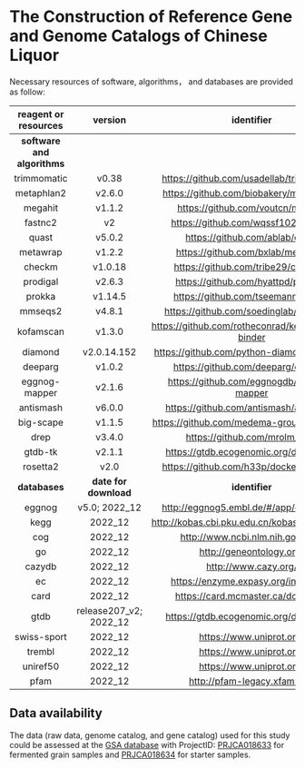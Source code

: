 # The Construction of Reference Gene and Genome Catalogs of Chinese Liquor

Necessary resources of software, algorithms， and databases are provided as follow:

| **reagent or resources**    | **version**                | **identifier**                                        | **source**                                         |
|:-----------------------:|:----------------------:|:-------------------------------------------------:|:----------------------------------------------:|
| **software and algorithms** |                        |                                                   |                                                |
| trimmomatic             | v0.38                  | https://github.com/usadellab/trimmomatic          | https://doi.org/10.1093/bioinformatics/btu170  |
| metaphlan2              | v2.6.0                 | https://github.com/biobakery/metaphlan2           | https://doi.org/10.1038/nmeth.3589             |
| megahit                 | v1.1.2                 | https://github.com/voutcn/megahit                 | https://doi.org/10.1093/bioinformatics/btv033  |
| fastnc2                 | v2                     | https://github.com/wqssf102/fastnc2               | https://doi.org/10.1073/pnas.202532111         |
| quast                   | v5.0.2                 | https://github.com/ablab/quast                    | https://doi.org/10.1093/bioinformatics/btt086  |
| metawrap                | v1.2.2                 | https://github.com/bxlab/metawrap                 | https://doi.org/10.1186/s40168-018-0541-1      |
| checkm                  | v1.0.18                | https://github.com/tribe29/checkmk                | https://doi.org/10.1101/gr.186072.114          |
| prodigal                | v2.6.3                 | https://github.com/hyattpd/prodigal               | https://doi.org/10.1186/1471-2105-11-119       |
| prokka                  | v1.14.5                | https://github.com/tseemann/prokka                | https://doi.org/10.1093/bioinformatics/btu153  |
| mmseqs2                 | v4.8.1                 | https://github.com/soedinglab/mmseqs2             | https://doi.org/10.1093/bioinformatics/btq003  |
| kofamscan               | v1.3.0                 | https://github.com/rotheconrad/keggdecoder-binder | https://doi.org/10.1093/bioinformatics/btz859  |
| diamond                 | v2.0.14.152            | https://github.com/python-diamond/diamond         | https://doi.org/10.1038/nmeth.3176             |
| deeparg                 | v1.0.2                 | https://github.com/deeparg/deeparg                | https://doi.org/10.1186/s40168-018-0401-z      |
| eggnog-mapper           | v2.1.6                 | https://github.com/eggnogdb/eggnog-mapper         | https://doi.org/10.1093/molbev/msab293         |
| antismash               | v6.0.0                 | https://github.com/antismash/antismash            | https://doi.org/10.1093/nar/gkab335            |
| big-scape               | v1.1.5                 | https://github.com/medema-group/big-scape         | https://doi.org/10.1038/s41589-019-0400-9      |
| drep                    | v3.4.0                 | https://github.com/mrolm/drep                     | https://doi.org/10.1038/ismej.2017.126         |
| gtdb-tk                 | v2.1.1                 | https://gtdb.ecogenomic.org/downloads             | https://doi.org/10.1093/bioinformatics/btac672 |
| rosetta2                | v2.0                   | https://github.com/h33p/docker-rosetta2           | https://doi.org/10.1006/jmbi.1997.0959         |
| **databases**               | **date for download**      | **identifier**                                        | **source**                                         |
| eggnog                  | v5.0; 2022_12          | http://eggnog5.embl.de/#/app/downloads            | https://doi.org/10.1093/nar/gky1085            |
| kegg                    | 2022_12                | http://kobas.cbi.pku.edu.cn/kobas3/download/      | https://doi.org/10.1093/nar/gkaa970            |
| cog                     | 2022_12                | http://www.ncbi.nlm.nih.gov/cog/                  | http://oi.org/10.1093/nar/gkaa1018             |
| go                      | 2022_12                | http://geneontology.org/                          | http://oi.org/10.1093/nar/gky1055              |
| cazydb                  | 2022_12                | http://www.cazy.org/                              | https://doi.org/10.1093/nar/gkn663             |
| ec                      | 2022_12                | https://enzyme.expasy.org/index.html              | http://oi.org/10.1093/nar/28.1.304             |
| card                    | 2022_12                | https://card.mcmaster.ca/download                 | https://doi.org/10.1093/nar/gkz935             |
| gtdb                    | release207_v2; 2022_12 | https://gtdb.ecogenomic.org/downloads             | https://doi.org/10.1093/bioinformatics/btac672 |
| swiss-sport             | 2022_12                | https://www.uniprot.org/                          | https://doi.org/10.1093/nar/gkac1052           |
| trembl                  | 2022_12                | https://www.uniprot.org/                          | https://doi.org/10.1093/nar/gkac1052           |
| uniref50                | 2022_12                | https://www.uniprot.org/                          | https://doi.org/10.1093/bioinformatics/btm098  |
| pfam                    | 2022_12                | http://pfam-legacy.xfam.org/                      | https://doi.org/10.1093/nar/gkaa913            |


<h2>Data availability</h2>

The data (raw data, genome catalog, and gene catalog) used for this study could be assessed at the <a href="https://ngdc.cncb.ac.cn/gsa/" title="GSA database">GSA database</a> with ProjectID: <a href="https://ngdc.cncb.ac.cn/search/?dbId=gsa&q=PRJCA018633" title="PRJCA018633">PRJCA018633</a> for fermented grain samples and <a href="https://ngdc.cncb.ac.cn/search/?dbId=gsa&q=PRJCA018634" title="PRJCA018634">PRJCA018634</a> for starter samples.

